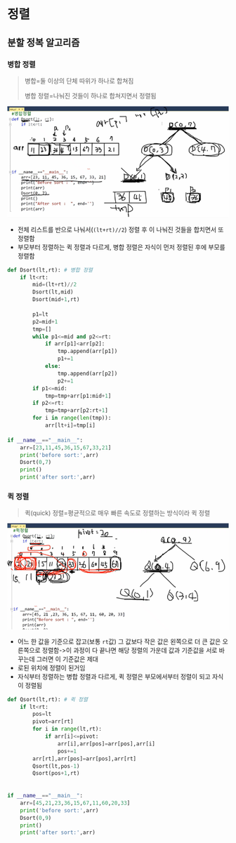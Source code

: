 # 정렬

## 분할 정복 알고리즘

### 병합 정렬

> 병합=둘 이상의 단체 따위가 하나로 합쳐짐
>
> 병합 정렬=나눠진 것들이 하나로 합쳐지면서 정렬됨

![image-20221124120956848](assets/image-20221124120956848.png)

- 전체 리스트를 반으로 나눠서(`(lt+rt)//2`) 정렬 후 이 나눠진 것들을 합치면서 또 정렬함
- 부모부터 정렬하는 퀵 정렬과 다르게, 병합 정렬은 자식이 먼저 정렬된 후에 부모를 정렬함

```python
def Dsort(lt,rt): # 병합 정렬
    if lt<rt:
        mid=(lt+rt)//2
        Dsort(lt,mid)
        Dsort(mid+1,rt)
        
        p1=lt
        p2=mid+1
        tmp=[]
        while p1<=mid and p2<=rt:
            if arr[p1]<arr[p2]:
                tmp.append(arr[p1])
                p1+=1
            else:
                tmp.append(arr[p2])
                p2+=1
        if p1<=mid:
            tmp=tmp+arr[p1:mid+1]
        if p2<=rt:
            tmp=tmp+arr[p2:rt+1]
        for i in range(len(tmp)):
            arr[lt+i]=tmp[i]

if __name__=="__main__":
    arr=[23,11,45,36,15,67,33,21]
    print('before sort:',arr)
    Dsort(0,7)
    print()
    print('after sort:',arr)
```

### 퀵 정렬

> 퀵(quick) 정렬=평균적으로 매우 빠른 속도로 정렬하는 방식이라 퀵 정렬

![image-20221124123220803](assets/image-20221124123220803.png)

- 어느 한 값을 기준으로 잡고(보통 `rt`값) 그 값보다 작은 값은 왼쪽으로 더 큰 값은 오른쪽으로 정렬함->이 과정이 다 끝나면 해당 정렬의 가운데 값과 기준값을 서로 바꾸는데 그러면 이 기준값은 제대
- 로된 위치에 정렬이 된거임
- 자식부터 정렬하는 병합 정렬과 다르게, 퀵 정렬은 부모에서부터 정렬이 되고 자식이 정렬됨

```python
def Qsort(lt,rt): # 퀵 정렬
    if lt<rt:
        pos=lt
        pivot=arr[rt]
        for i in range(lt,rt):
            if arr[i]<=pivot:
                arr[i],arr[pos]=arr[pos],arr[i]
                pos+=1
        arr[rt],arr[pos]=arr[pos],arr[rt]
        Qsort(lt,pos-1)
        Qsort(pos+1,rt)
        

if __name__=="__main__":
    arr=[45,21,23,36,15,67,11,60,20,33] 
    print('before sort:',arr)
    Dsort(0,9)
    print()
    print('after sort:',arr)
```